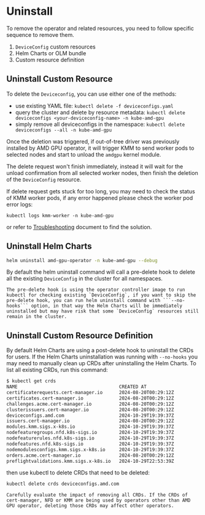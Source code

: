# Uninstall

To remove the operator and related resources, you need to follow specific sequence to remove them.

1. `DeviceConfig` custom resources
2. Helm Charts or OLM bundle
3. Custom resource definition

## Uninstall Custom Resource

To delete the `Deviceconfig`, you can use either one of the methods:

* use existing YAML file: ```kubectl delete -f deviceconfigs.yaml```
* query the cluster and delete by resource metadata:
  ```kubectl delete deviceconfigs <your-deviceconfig-name> -n kube-amd-gpu```
* simply remove all deviceconfigs in the namespace:
  ```kubectl delete deviceconfigs --all -n kube-amd-gpu```

Once the deletion was triggered, if out-of-tree driver was previously installed by AMD GPU operator, it will trigger KMM to send worker pods to selected nodes and start to unload the `amdgpu` kernel module.

The delete request won't finish immediately, instead it will wait for the unload confirmation from all selected worker nodes, then finish the deletion of the `DeviceConfig` resource.

If delete request gets stuck for too long, you may need to check the status of KMM worker pods, if any error happened please check the worker pod error logs:

```kubectl logs kmm-worker -n kube-amd-gpu```

or refer to [Troubleshooting](../troubleshooting) document to find the solution.

## Uninstall Helm Charts

```bash
helm uninstall amd-gpu-operator -n kube-amd-gpu --debug
```

By default the helm uninstall command will call a pre-delete hook to delete all the existing `DeviceConfig` in the cluster for all namespaces.

```{note}
The pre-delete hook is using the operator controller image to run kubectl for checking existing `DeviceConfig`, if you want to skip the pre-delete hook, you can run helm uninstall command with ```--no-hooks``` option, in that way the Helm Charts will be immediately uninstalled but may have risk that some `DeviceConfig` resources still remain in the cluster.
```

## Uninstall Custom Resource Definition

By default Helm Charts are using a post-delete hook to uninstall the CRDs for users. If the Helm Charts uninstallation was running with ```--no-hooks``` you may need to manually clean up CRDs after uninstalling the Helm Charts. To list all existing CRDs, run this command:

```bash
$ kubectl get crds
NAME                                     CREATED AT
certificaterequests.cert-manager.io      2024-08-20T00:29:12Z
certificates.cert-manager.io             2024-08-20T00:29:12Z
challenges.acme.cert-manager.io          2024-08-20T00:29:12Z
clusterissuers.cert-manager.io           2024-08-20T00:29:12Z
deviceconfigs.amd.com                    2024-10-29T19:39:37Z
issuers.cert-manager.io                  2024-08-20T00:29:12Z
modules.kmm.sigs.x-k8s.io                2024-10-29T19:39:37Z
nodefeaturegroups.nfd.k8s-sigs.io        2024-10-29T19:39:37Z
nodefeaturerules.nfd.k8s-sigs.io         2024-10-29T19:39:37Z
nodefeatures.nfd.k8s-sigs.io             2024-10-29T19:39:37Z
nodemodulesconfigs.kmm.sigs.x-k8s.io     2024-10-29T19:39:37Z
orders.acme.cert-manager.io              2024-08-20T00:29:12Z
preflightvalidations.kmm.sigs.x-k8s.io   2024-10-29T22:53:39Z
```

then use kubectl to delete CRDs that need to be deleted:

```bash
kubectl delete crds deviceconfigs.amd.com
```

```{warning}
Carefully evaluate the impact of removing all CRDs. If the CRDs of cert-manager, NFD or KMM are being used by operators other than AMD GPU operator, deleting those CRDs may affect other operators.
```
